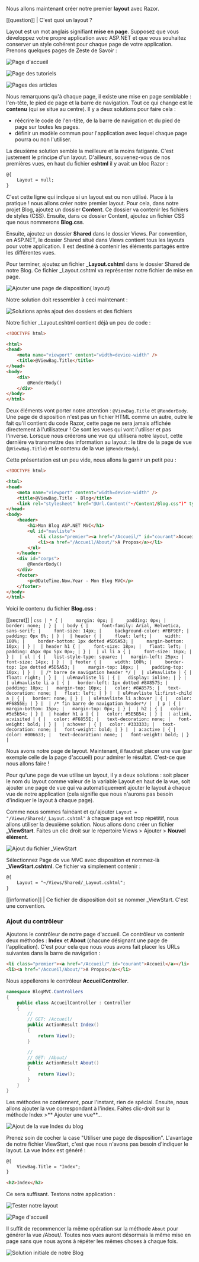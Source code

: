Nous allons maintenant créer notre premier **layout** avec Razor.

[[question]]
| C'est quoi un layout ?

Layout est un mot anglais signifiant **mise en page**. Supposez que vous développez votre propre application avec ASP.NET et que vous souhaitez conserver un style cohérent pour chaque page de votre application. Prenons quelques pages de Zeste de Savoir :

![Page d'accueil](/media/galleries/304/7836ad6b-6531-4528-b61b-a8ac55d65472.png.960x960_q85.jpg)

![Page des tutoriels](/media/galleries/304/90c0a3ec-bfcb-418c-abed-e2289b792b24.png.960x960_q85.jpg)

![Pages des articles](/media/galleries/304/507e6b0a-887e-4b44-b108-992ce90d5baa.png.960x960_q85.jpg)

Nous remarquons qu'à chaque page, il existe une mise en page semblable : l'en-tête, le pied de page et la barre de navigation. Tout ce qui change est le **contenu** (qui se situe au centre). Il y a deux solutions pour faire cela :

- réécrire le code de l'en-tête, de la barre de navigation et du pied de page sur toutes les pages.
- définir un modèle commun pour l'application avec lequel chaque page pourra ou non l'utiliser.

La deuxième solution semble la meilleure et la moins fatigante. C'est justement le principe d'un layout. D'ailleurs, souvenez-vous de nos premières vues, en haut du fichier **cshtml** il y avait un bloc Razor :

```html
@{
    Layout = null;
}
```

C'est cette ligne qui indique si un layout est ou non utilisé. Place à la pratique ! nous allons créer notre premier layout. Pour cela, dans notre projet Blog, ajoutez un dossier **Content**. Ce dossier va contenir les fichiers de styles (CSS). Ensuite, dans ce dossier Content, ajoutez un fichier CSS que nous nommerons **Blog.css**.

Ensuite, ajoutez un dossier **Shared** dans le dossier Views. Par convention, en ASP.NET, le dossier Shared situé dans Views contient tous les layouts pour votre application. Il est destiné à contenir les éléments partagés entre les différentes vues.

Pour terminer, ajoutez un fichier **_Layout.cshtml** dans le dossier Shared de notre Blog. Ce fichier _Layout.cshtml va représenter notre fichier de mise en page.

![Ajouter une page de disposition( layout)](/media/galleries/304/f47cea5f-0796-417e-9876-23aeda5be601.png.960x960_q85.jpg)

Notre solution doit ressembler à ceci maintenant :

![Solutions après ajout des dossiers et des fichiers](/media/galleries/304/fa218802-dcb5-48be-83f5-b76c1b3b504f.png.960x960_q85.jpg)

Notre fichier _Layout.cshtml contient déjà un peu de code :

```html
<!DOCTYPE html>

<html>
<head>
    <meta name="viewport" content="width=device-width" />
    <title>@ViewBag.Title</title>
</head>
<body>
    <div>
        @RenderBody()
    </div>
</body>
</html>
```

Deux éléments vont porter notre attention : ```@ViewBag.Title``` et ```@RenderBody```. Une page de disposition n'est pas un fichier HTML comme un autre, outre le fait qu'il contient du code Razor, cette page ne sera jamais affichée directement à l'utilisateur ! Ce sont les vues qui vont l'utiliser et pas l'inverse. Lorsque nous créerons une vue qui utilisera notre layout, cette dernière va transmettre des information au layout : le titre de la page de vue (```@ViewBag.Title```) et le contenu de la vue (```@RenderBody```).

Cette présentation est un peu vide, nous allons la garnir un petit peu :

```html
<!DOCTYPE html>

<html>
<head>
    <meta name="viewport" content="width=device-width" />
    <title>@ViewBag.Title - Blog</title>
    <link rel="stylesheet" href="@Url.Content("~/Content/Blog.css")" type="text/css" />
</head>
<body>
    <header>
        <h1>Mon Blog ASP.NET MVC</h1>
        <ul id="navliste">
            <li class="premier"><a href="/Accueil/" id="courant">Accueil</a></li>
            <li><a href="/Accueil/About/">A Propos</a></li>
        </ul>
    </header>
    <div id="corps">
        @RenderBody()
    </div>
    <footer>
        <p>@DateTime.Now.Year - Mon Blog MVC</p>
    </footer>
</body>
</html>
```

Voici le contenu du fichier **Blog.css** :

[[secret]]
| ```css
| * {
|     margin: 0px;
|     padding: 0px;
|     border: none;
| }
| 
| body {
|     font-family: Arial, Helvetica, sans-serif;
|     font-size: 14px;
|     background-color: #FBF9EF;
|     padding: 0px 6%;
| }
| 
| header {
|     float: left;
|     width: 100%;
|     border-bottom: 1px dotted #5D5A53;
|     margin-bottom: 10px;
| }
| 
| header h1 {
|     font-size: 18px;
| 	float: left;
|     padding: 45px 0px 5px 0px;
| }
| 
| ul li a {
|     font-size: 16px;
| }
| 
| ul
| {
| 	list-style-type: square;
| 	margin-left: 25px;
| 	font-size: 14px;
| }
| 
| footer {
|     width: 100%;
|     border-top: 1px dotted #5D5A53;
|     margin-top: 10px;
|     padding-top: 10px;
| }
| 
| /* barre de navigation header */
| 
| ul#navliste
| {
| 	float: right;
| }
| 
| ul#navliste li
| {
| 	display: inline;
| }
| 
| ul#navliste li a
| {
| 	border-left: 1px dotted #8A8575;
| 	padding: 10px;
| 	margin-top: 10px;
| 	color: #8A8575;
| 	text-decoration: none;
| 	float: left;
| }
| 
| ul#navliste li:first-child a
| {
| 	border: none;
| }
| 
| ul#navliste li a:hover
| {
| 	color: #F6855E;
| }
| 
| /* fin barre de navigation header*/
| 
| p
| {
| 	margin-bottom: 15px;
| 	margin-top: 0px;
| }
| 
| h2
| {
| 	color: #5e5b54;
| }
| 
| header h1 a
| {
| 	color: #5E5B54;
| }
| 
| a:link, a:visited
| {
| 	color: #F6855E;
| 	text-decoration: none;
| 	font-weight: bold;
| }
| 
| a:hover
| {
| 	color: #333333;
| 	text-decoration: none;
| 	font-weight: bold;
| }
| 
| a:active
| {
| 	color: #006633;
| 	text-decoration: none;
| 	font-weight: bold;
| }
| ```

Nous avons notre page de layout. Maintenant, il faudrait placer une vue (par exemple celle de la page d'accueil) pour admirer le résultat. C'est-ce que nous allons faire !

Pour qu'une page de vue utilise un layout, il y a deux solutions : soit placer le nom du layout comme valeur de la variable Layout en haut de la vue, soit ajouter une page de vue qui va automatiquement ajouter le layout à chaque vue de notre application (cela signifie que nous n'aurons pas besoin d'indiquer le layout à chaque page).

Comme nous sommes fainéant et qu'ajouter ```Layout = "/Views/Shared/_Layout.cshtml"``` à chaque page est trop répétitif, nous allons utiliser la deuxième solution. Nous allons donc créer un fichier **_ViewStart**. Faites un clic droit sur le répertoire Views > Ajouter > **Nouvel élément**.

![Ajout du fichier _ViewStart](/media/galleries/304/9bab9f7a-19b6-4c82-a770-5182d5f1e8e7.png.960x960_q85.jpg)

Sélectionnez Page de vue MVC avec disposition et nommez-là **_ViewStart.cshtml**. Ce fichier va simplement contenir :

```html
@{
    Layout = "~/Views/Shared/_Layout.cshtml";
}
```

[[information]]
| Ce fichier de disposition doit se nommer _ViewStart. C'est une convention.

### Ajout du contrôleur

Ajoutons le contrôleur de notre page d'accueil. Ce contrôleur  va contenir deux méthodes : **Index** et **About** (chacune désignant une page de l'application). C'est pour cela que nous vous avons fait placer les URLs suivantes dans la barre de navigation :

```html
<li class="premier"><a href="/Accueil/" id="courant">Accueil</a></li>
<li><a href="/Accueil/About/">A Propos</a></li>
```

Nous appellerons le contrôleur **AccueilController**.

```csharp
namespace BlogMVC.Controllers
{
    public class AccueilController : Controller
    {
        //
        // GET: /Accueil/
        public ActionResult Index()
        {
            return View();
        }

        //
        // GET: /About/
        public ActionResult About()
        {
            return View();
        }
    }
}
```

Les méthodes ne contiennent, pour l'instant, rien de spécial. Ensuite, nous allons ajouter la vue correspondant à l'index. Faites clic-droit sur la méthode Index >** Ajouter une vue**...

![Ajout de la vue Index du blog](/media/galleries/304/fde08fb6-5a40-439f-83a1-b07691e0f3bc.png.960x960_q85.jpg)

Prenez soin de cocher la case "Utiliser une page de disposition". L'avantage de notre fichier ViewStart, c'est que nous n'avons pas besoin d'indiquer le layout. La vue Index est généré :

```html
@{
    ViewBag.Title = "Index";
}

<h2>Index</h2>
```

Ce sera suffisant. Testons notre application :

![Tester notre layout](/media/galleries/304/6f3f4339-a45e-47be-bba2-b5b93e9baf9e.png.960x960_q85.jpg)

![Page d'accueil](/media/galleries/304/c40a1bd3-e92c-4367-91e6-9e6fb6315513.png.960x960_q85.jpg)

Il suffit de recommencer la même opération sur la méthode ```About``` pour générer la vue /About/. Toutes nos vues auront désormais la même mise en page sans que nous ayons à répéter les mêmes choses à chaque fois.

![Solution initiale de notre Blog](/media/galleries/304/6beb61ec-3d76-43ab-8f9c-6a395166ff7a.png.960x960_q85.jpg)